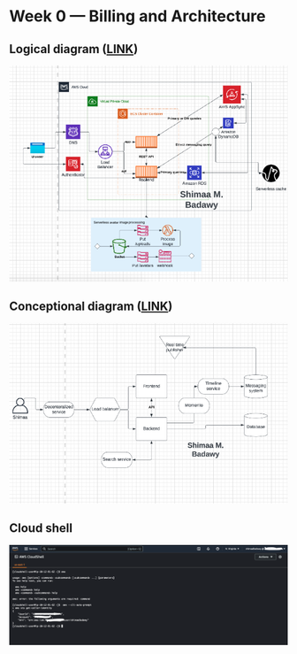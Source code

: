 # Week 0 — Billing and Architecture
## Logical diagram ([LINK](https://lucid.app/lucidchart/4292c82d-57b2-43dc-923d-fd4450671b7f/edit?viewport_loc=-660%2C-325%2C2223%2C1789%2C0_0&invitationId=inv_147b1802-0510-48fc-92a1-c92a00737b9b))
![Logical diagram](./images/Logical_diagram.png)

## Conceptional diagram ([LINK](https://lucid.app/lucidchart/cc118109-ba31-41da-b485-a091ebc08b22/edit?viewport_loc=-730%2C-516%2C1968%2C1584%2C0_0&invitationId=inv_ea13b0c8-d2cc-450e-9532-a268f10331f8))
![Conceptional diagram](./images/Conceptional_diagram.png)

## Cloud shell 
![AWS Shell](./images/Aws_shell.png)
